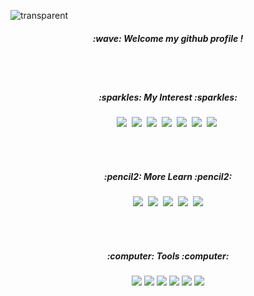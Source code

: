 ![transparent](https://capsule-render.vercel.app/api?type=transparent&fontColor=CFE2F3&text=Kim%20Minseo's%20Github%20&height=150&fontSize=60)
<h5 align = "center">:wave: Welcome my github profile !</h5>
<br><br>
<h5 align="center" >:sparkles: My Interest :sparkles: </h5>
<p align="center">
   <img src="https://img.shields.io/badge/Java-007396?style=flat-square&logo=Java&logoColor=white"/></a>&nbsp
   <img src="https://img.shields.io/badge/Python-3776AB?style=flat-square&logo=PythonlogoColor=white"/></a>&nbsp 
   <img src="https://img.shields.io/badge/mysql-4479A1?style=flat-squaree&logo=mysql&logoColor=white"></a>&nbsp 
   <img src="https://img.shields.io/badge/C-A8B9CC?style=flat-square&logo=C&logoColor=white"/></a>&nbsp 
  <img src="https://img.shields.io/badge/C++-00599C?style=flat-square&logo=C++&logoColor=white"/></a>&nbsp
  <img src="https://img.shields.io/badge/HTML5-E34F26?style=flat-square&logo=HTML5&logoColor=white"/></a>&nbsp
  <img src="https://img.shields.io/badge/CSS3-1572B6?style=flat-square&logo=CSS&logoColor=white"/></a>&nbsp
  
</p>
<br><br>
<h5 align="center" >:pencil2: More Learn :pencil2: </h5>
<p align="center">
   <img src="https://img.shields.io/badge/PHP -777BB4?style=flat-square&logo=PHP&logoColor=white"></a>&nbsp 
   <img src="https://img.shields.io/badge/SpringBoot-6DB33F?style=flat-square&logo=springboot&logoColor=white"></a>&nbsp 
   <img src="https://img.shields.io/badge/javascript-F7DF1E?style=flat-square&logo=javascript&logoColor=white"/></a>&nbsp
   <img src="https://img.shields.io/badge/Android Studio-3DDC84?style=flat-square&logo=Android Studio&logoColor=white"></a>&nbsp
   <img src="https://img.shields.io/badge/Node.js-339933?style=flat-square&&logo=Node.js&logoColor=white">
</p>
<br><br>
<h5 align="center"> :computer: Tools :computer: </h5>
<p align="center">
    <img src="https://img.shields.io/badge/IntelliJ-000000?style=flat-square&logo=IntelliJ IDEA&logoColor=white"> 
    <img src="https://img.shields.io/badge/Eclipse-2C2255?style=flat-squaree&logo=Eclipse&logoColor=white"> 
    <img src="https://img.shields.io/badge/Visual Studio Code-007ACC?style=flat-square&logo=VScode&logoColor=white">
    <img src="https://img.shields.io/badge/Visual Studio-5C2D91?style=flat-square&logo=Visual Studio&logoColor=white">
    <img src="https://img.shields.io/badge/Bootstrap-7952B3?style=flat-square&logo=Bootstrap&logoColor=white">
    <img src="https://img.shields.io/badge/Github-000000?style=flat-square&logo=github&logoColor=white">
</p>


